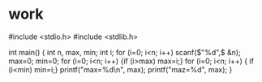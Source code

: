 # work
#include <stdio.h>
#include <stdlib.h>

int main()
{
int n, max, min;
int i;
for (i=0; i<n; i++)
    scanf($"%d",$ &n);
max=0; min=0;
for (i=0; i<n; i++)
    {if (i>max) max=i;}
for (i=0; i<n; i++)
   {    if (i<min) min=i;}
printf("max=%d\n", max);
printf("maz=%d", max);
}
